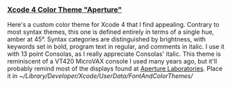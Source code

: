 ### [Xcode 4 Color Theme "Aperture"][aperture]

Here's a custom color theme for Xcode 4 that I find appealing. Contrary to most syntax themes, this one is defined entirely in terms of a single hue, amber at 45&deg;. Syntax categories are distinguished by brightness, with keywords set in bold, program text in regular, and comments in italic. I use it with 13 point Consolas, as I really appreciate Consolas' italic. This theme is reminiscent of a VT420 MicroVAX console I used many years ago, but it'll probably remind most of the displays found at [Aperture Laboratories][portal]. Place it in *~/Library/Developer/Xcode/UserData/FontAndColorThemes/*

[aperture]: misc/Aperture.dvtcolortheme
[portal]:   http://en.wikipedia.org/wiki/Portal_(video_game)